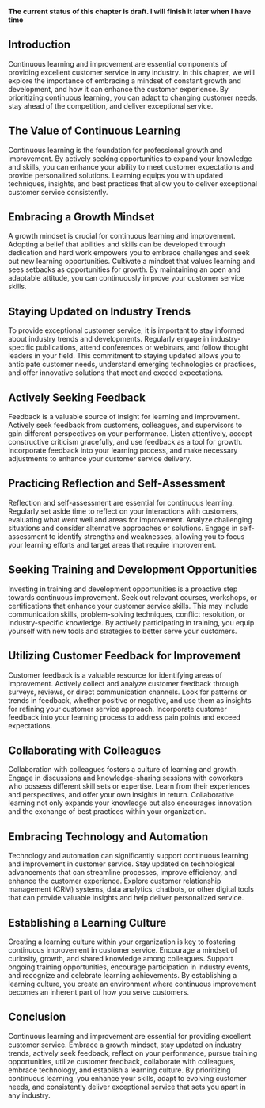 **The current status of this chapter is draft. I will finish it later when I have time**

Introduction
------------

Continuous learning and improvement are essential components of providing excellent customer service in any industry. In this chapter, we will explore the importance of embracing a mindset of constant growth and development, and how it can enhance the customer experience. By prioritizing continuous learning, you can adapt to changing customer needs, stay ahead of the competition, and deliver exceptional service.

The Value of Continuous Learning
--------------------------------

Continuous learning is the foundation for professional growth and improvement. By actively seeking opportunities to expand your knowledge and skills, you can enhance your ability to meet customer expectations and provide personalized solutions. Learning equips you with updated techniques, insights, and best practices that allow you to deliver exceptional customer service consistently.

Embracing a Growth Mindset
--------------------------

A growth mindset is crucial for continuous learning and improvement. Adopting a belief that abilities and skills can be developed through dedication and hard work empowers you to embrace challenges and seek out new learning opportunities. Cultivate a mindset that values learning and sees setbacks as opportunities for growth. By maintaining an open and adaptable attitude, you can continuously improve your customer service skills.

Staying Updated on Industry Trends
----------------------------------

To provide exceptional customer service, it is important to stay informed about industry trends and developments. Regularly engage in industry-specific publications, attend conferences or webinars, and follow thought leaders in your field. This commitment to staying updated allows you to anticipate customer needs, understand emerging technologies or practices, and offer innovative solutions that meet and exceed expectations.

Actively Seeking Feedback
-------------------------

Feedback is a valuable source of insight for learning and improvement. Actively seek feedback from customers, colleagues, and supervisors to gain different perspectives on your performance. Listen attentively, accept constructive criticism gracefully, and use feedback as a tool for growth. Incorporate feedback into your learning process, and make necessary adjustments to enhance your customer service delivery.

Practicing Reflection and Self-Assessment
-----------------------------------------

Reflection and self-assessment are essential for continuous learning. Regularly set aside time to reflect on your interactions with customers, evaluating what went well and areas for improvement. Analyze challenging situations and consider alternative approaches or solutions. Engage in self-assessment to identify strengths and weaknesses, allowing you to focus your learning efforts and target areas that require improvement.

Seeking Training and Development Opportunities
----------------------------------------------

Investing in training and development opportunities is a proactive step towards continuous improvement. Seek out relevant courses, workshops, or certifications that enhance your customer service skills. This may include communication skills, problem-solving techniques, conflict resolution, or industry-specific knowledge. By actively participating in training, you equip yourself with new tools and strategies to better serve your customers.

Utilizing Customer Feedback for Improvement
-------------------------------------------

Customer feedback is a valuable resource for identifying areas of improvement. Actively collect and analyze customer feedback through surveys, reviews, or direct communication channels. Look for patterns or trends in feedback, whether positive or negative, and use them as insights for refining your customer service approach. Incorporate customer feedback into your learning process to address pain points and exceed expectations.

Collaborating with Colleagues
-----------------------------

Collaboration with colleagues fosters a culture of learning and growth. Engage in discussions and knowledge-sharing sessions with coworkers who possess different skill sets or expertise. Learn from their experiences and perspectives, and offer your own insights in return. Collaborative learning not only expands your knowledge but also encourages innovation and the exchange of best practices within your organization.

Embracing Technology and Automation
-----------------------------------

Technology and automation can significantly support continuous learning and improvement in customer service. Stay updated on technological advancements that can streamline processes, improve efficiency, and enhance the customer experience. Explore customer relationship management (CRM) systems, data analytics, chatbots, or other digital tools that can provide valuable insights and help deliver personalized service.

Establishing a Learning Culture
-------------------------------

Creating a learning culture within your organization is key to fostering continuous improvement in customer service. Encourage a mindset of curiosity, growth, and shared knowledge among colleagues. Support ongoing training opportunities, encourage participation in industry events, and recognize and celebrate learning achievements. By establishing a learning culture, you create an environment where continuous improvement becomes an inherent part of how you serve customers.

Conclusion
----------

Continuous learning and improvement are essential for providing excellent customer service. Embrace a growth mindset, stay updated on industry trends, actively seek feedback, reflect on your performance, pursue training opportunities, utilize customer feedback, collaborate with colleagues, embrace technology, and establish a learning culture. By prioritizing continuous learning, you enhance your skills, adapt to evolving customer needs, and consistently deliver exceptional service that sets you apart in any industry.
